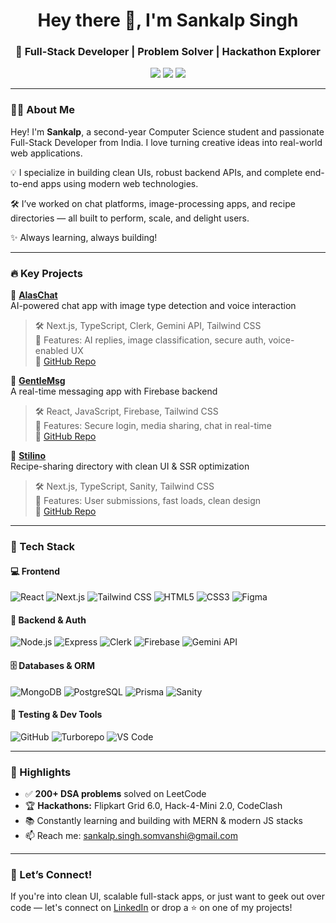 <h1 align="center">Hey there 👋, I'm Sankalp Singh</h1>
<h3 align="center">🚀 Full-Stack Developer | Problem Solver | Hackathon Explorer</h3>

<p align="center">
  <a href="https://www.linkedin.com/in/sankalp-singh-0b1354332/" target="_blank"><img src="https://img.shields.io/badge/-LinkedIn-0A66C2?style=for-the-badge&logo=linkedin&logoColor=white" /></a>
  <a href="https://github.com/sankalp-singh-07" target="_blank"><img src="https://img.shields.io/badge/-GitHub-181717?style=for-the-badge&logo=github&logoColor=white" /></a>
  <a href="mailto:sankalp.singh.somvanshi@gmail.com"><img src="https://img.shields.io/badge/-Gmail-D14836?style=for-the-badge&logo=gmail&logoColor=white" /></a>
</p>

---

### 🧑‍💻 About Me

Hey! I'm **Sankalp**, a second-year Computer Science student and passionate Full-Stack Developer from India. I love turning creative ideas into real-world web applications.

💡 I specialize in building clean UIs, robust backend APIs, and complete end-to-end apps using modern web technologies.

🛠 I’ve worked on chat platforms, image-processing apps, and recipe directories — all built to perform, scale, and delight users.

✨ Always learning, always building!

---

### 🔥 Key Projects

🚀 **[AlasChat](https://alaschat.vercel.app)**  
AI-powered chat app with image type detection and voice interaction  
> 🛠️ Next.js, TypeScript, Clerk, Gemini API, Tailwind CSS  
> 🎯 Features: AI replies, image classification, secure auth, voice-enabled UX  
> 🔗 [GitHub Repo](https://github.com/sankalp-singh-07/alaschat)

💬 **[GentleMsg](https://www.gentlemsg.online)**  
A real-time messaging app with Firebase backend  
> 🛠️ React, JavaScript, Firebase, Tailwind CSS  
> 🎯 Features: Secure login, media sharing, chat in real-time  
> 🔗 [GitHub Repo](https://github.com/sankalp-singh-07/gentlemsg)

🍲 **[Stilino](https://www.stilino.food)**  
Recipe-sharing directory with clean UI & SSR optimization  
> 🛠️ Next.js, TypeScript, Sanity, Tailwind CSS  
> 🎯 Features: User submissions, fast loads, clean design  
> 🔗 [GitHub Repo](https://github.com/sankalp-singh-07/stilino)

---

### 🧰 Tech Stack

#### 💻 Frontend
![React](https://img.shields.io/badge/-React-61DAFB?style=flat&logo=react&logoColor=black)
![Next.js](https://img.shields.io/badge/-Next.js-black?style=flat&logo=next.js)
![Tailwind CSS](https://img.shields.io/badge/-Tailwind-38B2AC?style=flat&logo=tailwind-css)
![HTML5](https://img.shields.io/badge/-HTML5-E34F26?style=flat&logo=html5&logoColor=white)
![CSS3](https://img.shields.io/badge/-CSS3-1572B6?style=flat&logo=css3&logoColor=white)
![Figma](https://img.shields.io/badge/-Figma-F24E1E?style=flat&logo=figma&logoColor=white)

#### 🧠 Backend & Auth
![Node.js](https://img.shields.io/badge/-Node.js-339933?style=flat&logo=node.js&logoColor=white)
![Express](https://img.shields.io/badge/-Express.js-grey?style=flat&logo=express&logoColor=white)
![Clerk](https://img.shields.io/badge/-Clerk-white?style=flat&logo=clerk&logoColor=black)
![Firebase](https://img.shields.io/badge/-Firebase-FFCA28?style=flat&logo=firebase&logoColor=black)
![Gemini API](https://img.shields.io/badge/-Gemini%20API-4285F4?style=flat&logo=google&logoColor=white)

#### 🗄️ Databases & ORM
![MongoDB](https://img.shields.io/badge/-MongoDB-47A248?style=flat&logo=mongodb&logoColor=white)
![PostgreSQL](https://img.shields.io/badge/-PostgreSQL-336791?style=flat&logo=postgresql&logoColor=white)
![Prisma](https://img.shields.io/badge/-Prisma-2D3748?style=flat&logo=prisma&logoColor=white)
![Sanity](https://img.shields.io/badge/-Sanity-FF3C00?style=flat&logo=sanity&logoColor=white)

#### 🧪 Testing & Dev Tools
![GitHub](https://img.shields.io/badge/-GitHub-181717?style=flat&logo=github&logoColor=white)
![Turborepo](https://img.shields.io/badge/-Turborepo-000000?style=flat&logo=turbo&logoColor=white)
![VS Code](https://img.shields.io/badge/-VSCode-007ACC?style=flat&logo=visual-studio-code&logoColor=white)

---

### 🎯 Highlights

- ✅ **200+ DSA problems** solved on LeetCode  
- 🏆 **Hackathons:** Flipkart Grid 6.0, Hack-4-Mini 2.0, CodeClash  
- 📚 Constantly learning and building with MERN & modern JS stacks  
- 📫 Reach me: sankalp.singh.somvanshi@gmail.com

---

### 🙌 Let’s Connect!
If you're into clean UI, scalable full-stack apps, or just want to geek out over code — let's connect on [LinkedIn](https://www.linkedin.com/in/sankalp-singh-0b1354332/) or drop a ⭐ on one of my projects!

